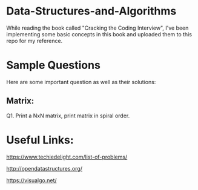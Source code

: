 # Data-Structures-and-Algorithms
While reading the book called "Cracking the Coding Interview", I've been implementing some basic concepts in this book and uploaded them to this repo for my reference.

# Sample Questions
Here are some important question as well as their solutions:

## Matrix:
  Q1. Print a NxN matrix, print matrix in spiral order.
  
# Useful Links:
https://www.techiedelight.com/list-of-problems/

http://opendatastructures.org/

https://visualgo.net/

